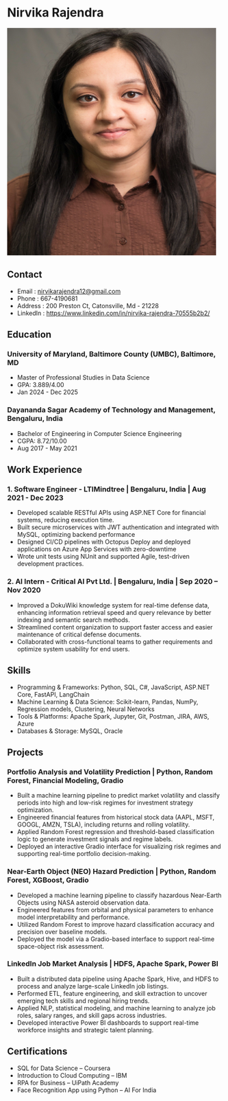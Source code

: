 # Nirvika Rajendra

![Nirvika's Headshot Photo](/docs/headshot_photo.png)


## Contact

- Email : nirvikarajendra12@gmail.com
- Phone : 667-4190681
- Address : 200 Preston Ct, Catonsville, Md - 21228
- LinkedIn : https://www.linkedin.com/in/nirvika-rajendra-70555b2b2/

## Education
### University of Maryland, Baltimore County (UMBC), Baltimore, MD
- Master of Professional Studies in Data Science
- GPA: 3.889/4.00
- Jan 2024 - Dec 2025

### Dayananda Sagar Academy of Technology and Management, Bengaluru, India
- Bachelor of Engineering in Computer Science Engineering
- CGPA: 8.72/10.00
- Aug 2017 - May 2021

## Work Experience
###  1. Software Engineer -  LTIMindtree | Bengaluru, India | Aug 2021 - Dec 2023
-  Developed scalable RESTful APIs using ASP.NET Core for financial systems, reducing execution time.
-  Built secure microservices with JWT authentication and integrated with MySQL, optimizing backend performance
-  Designed CI/CD pipelines with Octopus Deploy and deployed applications on Azure App Services with zero-downtime
-  Wrote unit tests using NUnit and supported Agile, test-driven development practices.

### 2.  AI Intern - Critical AI Pvt Ltd. | Bengaluru, India | Sep 2020 – Nov 2020
- Improved a DokuWiki knowledge system for real-time defense data, enhancing information retrieval speed and query relevance by better indexing and semantic search methods.
- Streamlined content organization to support faster access and easier maintenance of critical defense documents.
- Collaborated with cross-functional teams to gather requirements and optimize system usability for end users.

## Skills

- Programming & Frameworks: Python, SQL, C#, JavaScript, ASP.NET Core, FastAPI, LangChain
- Machine Learning & Data Science: Scikit-learn, Pandas, NumPy, Regression models, Clustering, Neural Networks
- Tools & Platforms: Apache Spark, Jupyter, Git, Postman, JIRA, AWS, Azure
- Databases & Storage: MySQL, Oracle


## Projects

### Portfolio Analysis and Volatility Prediction | Python, Random Forest, Financial Modeling, Gradio

- Built a machine learning pipeline to predict market volatility and classify periods into high and low-risk regimes for investment strategy optimization.
- Engineered financial features from historical stock data (AAPL, MSFT, GOOGL, AMZN, TSLA), including returns and rolling volatility.
- Applied Random Forest regression and threshold-based classification logic to generate investment signals and regime labels.
- Deployed an interactive Gradio interface for visualizing risk regimes and supporting real-time portfolio decision-making.


### Near-Earth Object (NEO) Hazard Prediction | Python, Random Forest, XGBoost, Gradio

- Developed a machine learning pipeline to classify hazardous Near-Earth Objects using NASA asteroid observation data.
- Engineered features from orbital and physical parameters to enhance model interpretability and performance.
- Utilized Random Forest to improve hazard classification accuracy and precision over baseline models.
- Deployed the model via a Gradio-based interface to support real-time space-object risk assessment.

### LinkedIn Job Market Analysis | HDFS, Apache Spark, Power BI

- Built a distributed data pipeline using Apache Spark, Hive, and HDFS to process and analyze large-scale LinkedIn job listings.
- Performed ETL, feature engineering, and skill extraction to uncover emerging tech skills and regional hiring trends.
- Applied NLP, statistical modeling, and machine learning to analyze job roles, salary ranges, and skill gaps across industries.
- Developed interactive Power BI dashboards to support real-time workforce insights and strategic talent planning. 

## Certifications

- SQL for Data Science – Coursera
- Introduction to Cloud Computing – IBM
- RPA for Business – UiPath Academy
- Face Recognition App using Python – AI For India

